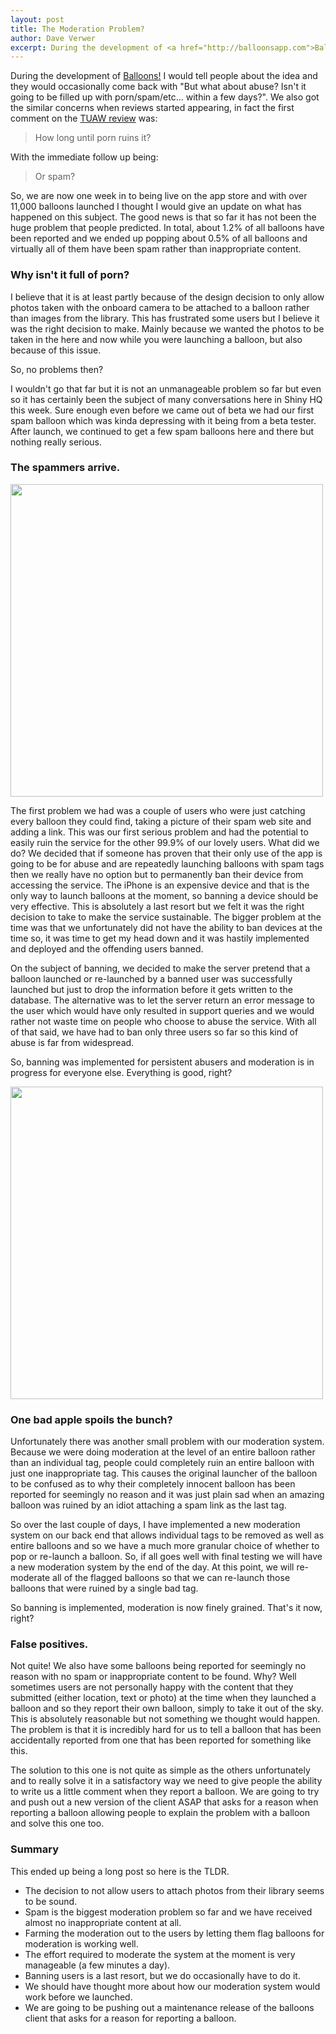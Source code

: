 ```yaml
--- 
layout: post
title: The Moderation Problem?
author: Dave Verwer
excerpt: During the development of <a href="http://balloonsapp.com">Balloons!</a> I would tell people about the idea and they would occasionally come back with "But what about abuse? Isn't it going to be filled up with porn/spam/etc... within a few days?".
---
```

During the development of <a href="http://balloonsapp.com">Balloons!</a> I would tell people about the idea and they would occasionally come back with "But what about abuse? Isn't it going to be filled up with porn/spam/etc... within a few days?". We also got the similar concerns when reviews started appearing, in fact the first comment on the <a href="http://www.tuaw.com/2009/11/08/balloons-sending-out-a-mystery-message-on-your-iphone/">TUAW review</a> was:

<blockquote><p>How long until porn ruins it?</p></blockquote>

With the immediate follow up being:

<blockquote><p>Or spam?</p></blockquote>

So, we are now one week in to being live on the app store and with over 11,000 balloons launched I thought I would give an update on what has happened on this subject. The good news is that so far it has not been the huge problem that people predicted. In total, about 1.2% of all balloons have been reported and we ended up popping about 0.5% of all balloons and virtually all of them have been spam rather than inappropriate content.

<h3>Why isn't it full of porn?</h3>

I believe that it is at least partly because of the design decision to only allow photos taken with the onboard camera to be attached to a balloon rather than images from the library. This has frustrated some users but I believe it was the right decision to make. Mainly because we wanted the photos to be taken in the here and now while you were launching a balloon, but also because of this issue.

So, no problems then?

I wouldn't go that far but it is not an unmanageable problem so far but even so it has certainly been the subject of many conversations here in Shiny HQ this week. Sure enough even before we came out of beta we had our first spam balloon which was kinda depressing with it being from a beta tester. After launch, we continued to get a few spam balloons here and there but nothing really serious.

<h3>The spammers arrive.</h3>

<img class="left" height="500" src="http://shinydev.s3.amazonaws.com/blog-files/reported-balloon-review.png" />

The first problem we had was a couple of users who were just catching every balloon they could find, taking a picture of their spam web site and adding a link. This was our first serious problem and had the potential to easily ruin the service for the other 99.9% of our lovely users. What did we do? We decided that if someone has proven that their only use of the app is going to be for abuse and are repeatedly launching balloons with spam tags then we really have no option but to permanently ban their device from accessing the service. The iPhone is an expensive device and that is the only way to launch balloons at the moment, so banning a device should be very effective. This is absolutely a last resort but we felt it was the right decision to take to make the service sustainable. The bigger problem at the time was that we unfortunately did not have the ability to ban devices at the time so, it was time to get my head down and it was hastily implemented and deployed and the offending users banned.

On the subject of banning, we decided to make the server pretend that a balloon launched or re-launched by a banned user was successfully launched but just to drop the information before it gets written to the database. The alternative was to let the server return an error message to the user which would have only resulted in support queries and we would rather not waste time on people who choose to abuse the service. With all of that said, we have had to ban only three users so far so this kind of abuse is far from widespread.

So, banning was implemented for persistent abusers and moderation is in progress for everyone else. Everything is good, right?

<img class="right" height="500" src="http://shinydev.s3.amazonaws.com/blog-files/balloons-report-question-screen.png" />

<h3>One bad apple spoils the bunch?</h3>

Unfortunately there was another small problem with our moderation system. Because we were doing moderation at the level of an entire balloon rather than an individual tag, people could completely ruin an entire balloon with just one inappropriate tag. This causes the original launcher of the balloon to be confused as to why their completely innocent balloon has been reported for seemingly no reason and it was just plain sad when an amazing balloon was ruined by an idiot attaching a spam link as the last tag.

So over the last couple of days, I have implemented a new moderation system on our back end that allows individual tags to be removed as well as entire balloons and so we have a much more granular choice of whether to pop or re-launch a balloon. So, if all goes well with final testing we will have a new moderation system by the end of the day. At this point, we will re-moderate all of the flagged balloons so that we can re-launch those balloons that were ruined by a single bad tag.

So banning is implemented, moderation is now finely grained. That's it now, right?

<h3>False positives.</h3>

Not quite! We also have some balloons being reported for seemingly no reason with no spam or inappropriate content to be found. Why? Well sometimes users are not personally happy with the content that they submitted (either location, text or photo) at the time when they launched a balloon and so they report their own balloon, simply to take it out of the sky. This is absolutely reasonable but not something we thought would happen. The problem is that it is incredibly hard for us to tell a balloon that has been accidentally reported from one that has been reported for something like this.

The solution to this one is not quite as simple as the others unfortunately and to really solve it in a satisfactory way we need to give people the ability to write us a little comment when they report a balloon. We are going to try and push out a new version of the client ASAP that asks for a reason when reporting a balloon allowing people to explain the problem with a balloon and solve this one too.

<h3>Summary</h3>

This ended up being a long post so here is the TLDR.
<ul>
	<li>The decision to not allow users to attach photos from their library seems to be sound.</li>
	<li>Spam is the biggest moderation problem so far and we have received almost no inappropriate content at all.</li>
	<li>Farming the moderation out to the users by letting them flag balloons for moderation is working well.</li>
	<li>The effort required to moderate the system at the moment is very manageable (a few minutes a day).</li>
	<li>Banning users is a last resort, but we do occasionally have to do it.</li>
	<li>We should have thought more about how our moderation system would work before we launched.</li>
	<li>We are going to be pushing out a maintenance release of the balloons client that asks for a reason for reporting a balloon.</li>
</ul>
